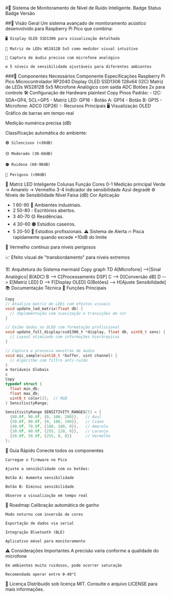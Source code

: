 #📢 Sistema de Monitoramento de Nível de Ruído Inteligente.
Badge Status
Badge Versão

##🌟 Visão Geral
    Um sistema avançado de monitoramento acústico desenvolvido para Raspberry Pi Pico que combina:
    
    🖥️ Display OLED SSD1306 para visualização detalhada
    
    🌈 Matriz de LEDs WS2812B 5x5 como medidor visual intuitivo
    
    🎤 Captura de áudio preciso com microfone analógico
    
    ⚙️ 5 níveis de sensibilidade ajustáveis para diferentes ambientes

###🧩 Componentes Necessários
    Componente	Especificações
        Raspberry Pi Pico	Microcontrolador RP2040
        Display OLED	SSD1306 128x64 (I2C)
        Matriz de LEDs	WS2812B 5x5
        Microfone	Analógico com saída ADC
        Botões	2x para controle
🛠️ Configuração de Hardware
plaintext
Copy
    Pinos Padrão:
    - I2C: SDA=GP4, SCL=GP5
    - Matriz LED: GP16
    - Botão A: GP14
    - Botão B: GP15
    - Microfone: ADC0 (GP26)
✨ Recursos Principais
🖥️ Visualização OLED
Gráfico de barras em tempo real

Medição numérica precisa (dB)

Classificação automática do ambiente:
    
    🟢 Silencioso (<30dB)
    
    🟡 Moderado (30-60dB)
    
    🟠 Ruidoso (60-90dB)
    
    🔴 Perigoso (>90dB)

🌈 Matriz LED Inteligente
Colunas	Função	Cores
0-1	Medição principal	Verde → Amarelo → Vermelho
3-4	Indicador de sensibilidade	Azul degradê
        ⚙️ Níveis de Sensibilidade
    Nível	Faixa (dB)	Cor	Aplicação
   - 1	60-90	🔵	Ambientes industriais.
   - 2	50-80	💧	Escritórios abertos.
   - 3	40-70	🟡	Residências.
   - 4	30-60	🟠	Estúdios caseiros.
   - 5	20-50	🔴	Estúdios profissionais.
⚠️ Sistema de Alerta
🔥 Pisca rapidamente quando excede +10dB do limite

🔴 Vermelho contínuo para níveis perigosos

📈 Efeito visual de "transbordamento" para níveis extremos

🏗️ Arquitetura do Sistema
mermaid
Copy
graph TD
    A[Microfone] -->|Sinal Analógico| B(ADC)
    B --> C[Processamento DSP]
    C --> D[Conversão dB]
    D --> E[Matriz LED]
    D --> F[Display OLED]
    G[Botões] --> H[Ajuste Sensibilidade]
📚 Documentação Técnica
🔧 Funções Principais
```c
Copy
// Atualiza matriz de LEDs com efeitos visuais
void update_led_matrix(float db) {
  // Implementação com suavização e transições de cor
}

// Exibe dados no OLED com formatação profissional
void update_full_display(ssd1306_t *display, float db, uint8_t sens) {
  // Layout otimizado com informações hierárquicas
}

// Captura e processa amostras de áudio
void mic_sample(uint16_t *buffer, uint channel) {
  // Algoritmo com filtro anti-ruído
}
⚙️ Variáveis Globais
c
Copy
typedef struct {
  float min_db;
  float max_db;
  uint8_t color[3];  // RGB
} SensitivityRange;

SensitivityRange SENSITIVITY_RANGES[5] = {
  {60.0f, 90.0f, {0, 100, 200}},   // Azul
  {50.0f, 80.0f, {0, 180, 180}},   // Ciano
  {40.0f, 70.0f, {180, 180, 0}},   // Amarelo
  {30.0f, 60.0f, {255, 120, 0}},   // Laranja
  {20.0f, 50.0f, {255, 0, 0}}      // Vermelho
};
```
🚀 Guia Rápido
    Conecte todos os componentes
    
    Carregue o firmware no Pico
    
    Ajuste a sensibilidade com os botões:
    
    Botão A: Aumenta sensibilidade
    
    Botão B: Diminui sensibilidade
    
    Observe a visualização em tempo real

🔮 Roadmap
    Calibração automática de ganho
    
    Modo noturno com inversão de cores
    
    Exportação de dados via serial
    
    Integração Bluetooth (BLE)
    
    Aplicativo móvel para monitoramento

⚠️ Considerações Importantes
    A precisão varia conforme a qualidade do microfone
    
    Em ambientes muito ruidosos, pode ocorrer saturação
    
    Recomendado operar entre 0-40°C

📜 Licença
Distribuído sob licença MIT. Consulte o arquivo LICENSE para mais informações.
